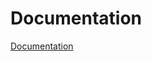 # Documentation
[Documentation](https://auth-project-production.up.railway.app/swagger-ui/index.html#/authentication-controller/registration)
